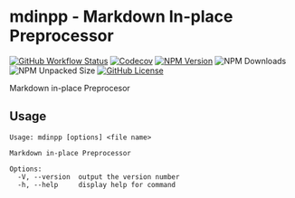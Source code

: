 # mdinpp - Markdown In-place Preprocessor

[![GitHub Workflow Status](https://img.shields.io/github/actions/workflow/status/acuarica/mdinpp/test.yml?style=for-the-badge&logo=githubactions)](https://github.com/acuarica/mdinpp/actions/workflows/test.yml)
[![Codecov](https://img.shields.io/codecov/c/gh/acuarica/mdinpp?style=for-the-badge&logo=codecov)](https://codecov.io/github/acuarica/mdinpp)
[![NPM Version](https://img.shields.io/npm/v/mdinpp?style=for-the-badge&logo=npm)](https://www.npmjs.com/package/mdinpp)
![NPM Downloads](https://img.shields.io/npm/dt/mdinpp?style=for-the-badge&logo=npm)
![NPM Unpacked Size](https://img.shields.io/npm/unpacked-size/mdinpp?style=for-the-badge&label=size)
[![GitHub License](https://img.shields.io/github/license/acuarica/mdinpp?style=for-the-badge)](https://github.com/acuarica/mdinpp/blob/main/LICENSE)

Markdown in-place Preprocesor

## Usage

```console !bin/mdinpp.js --help
Usage: mdinpp [options] <file name>

Markdown in-place Preprocessor

Options:
  -V, --version  output the version number
  -h, --help     display help for command

```
